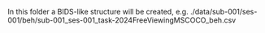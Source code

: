 In this folder a BIDS-like structure will be created, e.g. ./data/sub-001/ses-001/beh/sub-001_ses-001_task-2024FreeViewingMSCOCO_beh.csv
